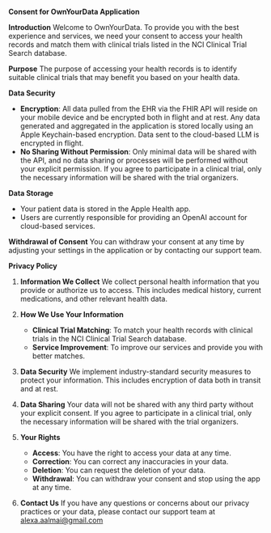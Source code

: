 **Consent for OwnYourData Application**

**Introduction**
Welcome to OwnYourData. To provide you with the best experience and services, we need your consent to access your health records and match them with clinical trials listed in the NCI Clinical Trial Search database.

**Purpose**
The purpose of accessing your health records is to identify suitable clinical trials that may benefit you based on your health data.

**Data Security**
* **Encryption**: All data pulled from the EHR via the FHIR API will reside on your mobile device and be encrypted both in flight and at rest. Any data generated and aggregated in the application is stored locally using an Apple Keychain-based encryption. Data sent to the cloud-based LLM is encrypted in flight.
* **No Sharing Without Permission**: Only minimal data will be shared with the API, and no data sharing or processes will be performed without your explicit permission. If you agree to participate in a clinical trial, only the necessary information will be shared with the trial organizers.

**Data Storage**
* Your patient data is stored in the Apple Health app.
* Users are currently responsible for providing an OpenAI account for cloud-based services.

**Withdrawal of Consent**
You can withdraw your consent at any time by adjusting your settings in the application or by contacting our support team.

**Privacy Policy**
1. **Information We Collect**
   We collect personal health information that you provide or authorize us to access. This includes medical history, current medications, and other relevant health data.

2. **How We Use Your Information**
   * **Clinical Trial Matching**: To match your health records with clinical trials in the NCI Clinical Trial Search database.
   * **Service Improvement**: To improve our services and provide you with better matches.

3. **Data Security**
   We implement industry-standard security measures to protect your information. This includes encryption of data both in transit and at rest.

4. **Data Sharing**
   Your data will not be shared with any third party without your explicit consent. If you agree to participate in a clinical trial, only the necessary information will be shared with the trial organizers.

5. **Your Rights**
   * **Access**: You have the right to access your data at any time.
   * **Correction**: You can correct any inaccuracies in your data.
   * **Deletion**: You can request the deletion of your data.
   * **Withdrawal**: You can withdraw your consent and stop using the app at any time.

6. **Contact Us**
   If you have any questions or concerns about our privacy practices or your data, please contact our support team at alexa.aalmai@gmail.com


